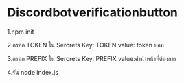 # Discordbotverificationbutton


1.npm init

2.กรอก TOKEN ใน Sercrets  Key: TOKEN value: token บอท

3.กรอก PREFIX ใน Sercrets  Key: PREFIX value:คำนำหน้าที่ต้องการ

4.รัน node index.js
